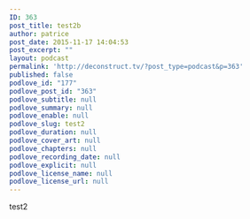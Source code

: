 ```yaml
---
ID: 363
post_title: test2b
author: patrice
post_date: 2015-11-17 14:04:53
post_excerpt: ""
layout: podcast
permalink: 'http://deconstruct.tv/?post_type=podcast&p=363'
published: false
podlove_id: "177"
podlove_post_id: "363"
podlove_subtitle: null
podlove_summary: null
podlove_enable: null
podlove_slug: test2
podlove_duration: null
podlove_cover_art: null
podlove_chapters: null
podlove_recording_date: null
podlove_explicit: null
podlove_license_name: null
podlove_license_url: null
---
```

test2